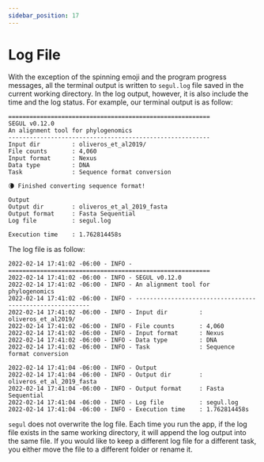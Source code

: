 ```yaml
---
sidebar_position: 17
---
```

# Log File

With the exception of the spinning emoji and the program progress messages, all the terminal output is written to `segul.log` file saved in the current working directory. In the log output, however, it is also include the time and the log status. For example, our terminal output is as follow:

```Text
=========================================================
SEGUL v0.12.0
An alignment tool for phylogenomics
---------------------------------------------------------
Input dir         : oliveros_et_al2019/
File counts       : 4,060
Input format      : Nexus
Data type         : DNA
Task              : Sequence format conversion

🌘 Finished converting sequence format!

Output
Output dir        : oliveros_et_al_2019_fasta
Output format     : Fasta Sequential
Log file          : segul.log

Execution time    : 1.762814458s
```

The log file is as follow:

```Text
2022-02-14 17:41:02 -06:00 - INFO - =========================================================
2022-02-14 17:41:02 -06:00 - INFO - SEGUL v0.12.0
2022-02-14 17:41:02 -06:00 - INFO - An alignment tool for phylogenomics
2022-02-14 17:41:02 -06:00 - INFO - ---------------------------------------------------------
2022-02-14 17:41:02 -06:00 - INFO - Input dir         : oliveros_et_al2019/
2022-02-14 17:41:02 -06:00 - INFO - File counts       : 4,060
2022-02-14 17:41:02 -06:00 - INFO - Input format      : Nexus
2022-02-14 17:41:02 -06:00 - INFO - Data type         : DNA
2022-02-14 17:41:02 -06:00 - INFO - Task              : Sequence format conversion

2022-02-14 17:41:04 -06:00 - INFO - Output
2022-02-14 17:41:04 -06:00 - INFO - Output dir        : oliveros_et_al_2019_fasta
2022-02-14 17:41:04 -06:00 - INFO - Output format     : Fasta Sequential
2022-02-14 17:41:04 -06:00 - INFO - Log file          : segul.log
2022-02-14 17:41:04 -06:00 - INFO - Execution time    : 1.762814458s
```

`segul` does not overwrite the log file. Each time you run the app, if the log file exists in the same working directory, it will append the log output into the same file. If you would like to keep a different log file for a different task, you either move the file to a different folder or rename it.

